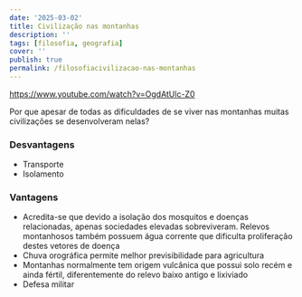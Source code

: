 ```yaml
---
date: '2025-03-02'
title: Civilização nas montanhas
description: ''
tags: [filosofia, geografia]
cover: ''
publish: true
permalink: /filosofiacivilizacao-nas-montanhas
---
```

https://www.youtube.com/watch?v=OgdAtUlc-Z0


Por que apesar de todas as dificuldades de se viver nas montanhas muitas civilizações se desenvolveram nelas?

### Desvantagens
- Transporte
- Isolamento


### Vantagens
- Acredita-se que devido a isolação dos mosquitos e doenças relacionadas, apenas sociedades elevadas sobreviveram. Relevos montanhosos também possuem água corrente que dificulta proliferação destes vetores de doença
- Chuva orográfica permite melhor previsibilidade para agricultura
- Montanhas normalmente tem origem vulcânica que possui solo recém e ainda fértil, diferentemente do relevo baixo antigo e lixiviado
- Defesa militar

